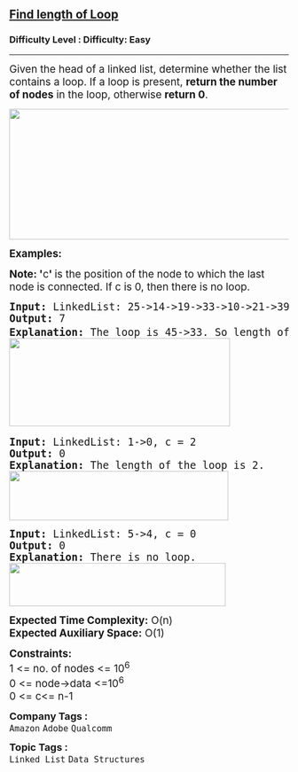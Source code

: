 <h2><a href="https://www.geeksforgeeks.org/problems/find-length-of-loop/1?page=1&company=Amazon&difficulty=Easy&status=unsolved&sortBy=submissions">Find length of Loop</a></h2><h3>Difficulty Level : Difficulty: Easy</h3><hr><div class="problems_problem_content__Xm_eO"><p><span style="font-size: 14pt;">Given the head of a linked list, determine whether the list contains a loop. If a loop is present, <strong>return the number of nodes</strong> in the loop, otherwise <strong>return 0</strong>.</span></p>
<p><span style="font-size: 14pt;"><img style="height: 236px; width: 512px;" src="https://contribute.geeksforgeeks.org/wp-content/uploads/linkedlist.png" alt=""> </span></p>
<p><span style="font-size: 14pt;"><strong>Examples:</strong></span></p>
<p><span style="font-size: 14pt;"><strong>Note: '</strong>c<strong>' </strong>is the position of the node to which the last node is connected. If c is 0, then there is no loop.</span></p>
<pre><span style="font-size: 14pt;"><strong>Input: </strong>LinkedList: 25-&gt;14-&gt;19-&gt;33-&gt;10-&gt;21-&gt;39-&gt;90-&gt;58-&gt;45, c = 4
<strong>Output: </strong>7<strong>
Explanation: </strong>The loop is 45-&gt;33. So length of loop is 33-&gt;<em>10</em>-&gt;21-&gt;39-&gt; 90-&gt;58-&gt;<em>45</em> = <strong>7. </strong>The number 33 is connected to the last node to form the loop because according to the input the 4<sup>th</sup> node from the beginning(1 basedindex) will be connected to the last node for the loop.<br><img src="https://media.geeksforgeeks.org/img-practice/prod/addEditProblem/700620/Web/Other/blobid0_1722797558.png" width="398" height="159"> <br></span></pre>
<pre><span style="font-size: 14pt;"><strong>Input: </strong>LinkedList: 1-&gt;0, c = 2
<strong>Output: </strong>0<strong>
Explanation:</strong> </span><span style="font-size: 18.6667px;">The length of the loop is 2.<br><img src="https://media.geeksforgeeks.org/img-practice/prod/addEditProblem/700620/Web/Other/blobid1_1722797686.png" width="395" height="89"><br></span></pre>
<pre><span style="font-size: 14pt;"><strong>Input: </strong>LinkedList: 5-&gt;4, c = 0
<strong>Output: </strong>0<strong>
Explanation: </strong>There is no loop.<br><img src="https://media.geeksforgeeks.org/img-practice/prod/addEditProblem/700620/Web/Other/blobid3_1722798030.png" width="390" height="78"><br></span></pre>
<p><span style="font-size: 14pt;"><strong>Expected Time Complexity:</strong> O(n)<br><strong>Expected Auxiliary Space:</strong>&nbsp;O(1)</span></p>
<p><span style="font-size: 14pt;"><strong>Constraints:</strong><br>1 &lt;= no. of nodes &lt;= 10<sup>6<br></sup>0 &lt;= node-&gt;data &lt;=10<sup>6</sup><br>0 &lt;= c&lt;= n-1</span></p></div><p><span style=font-size:18px><strong>Company Tags : </strong><br><code>Amazon</code>&nbsp;<code>Adobe</code>&nbsp;<code>Qualcomm</code>&nbsp;<br><p><span style=font-size:18px><strong>Topic Tags : </strong><br><code>Linked List</code>&nbsp;<code>Data Structures</code>&nbsp;